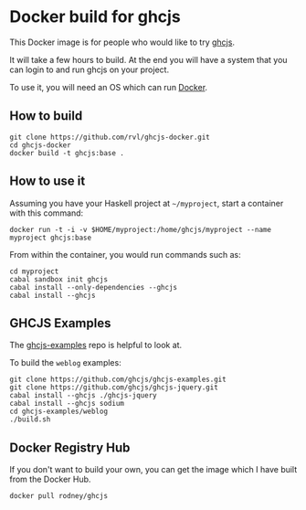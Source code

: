 # Docker build for ghcjs

This Docker image is for people who would like to try
[ghcjs](https://github.com/ghcjs/ghcjs).

It will take a few hours to build. At the end you will have a system
that you can login to and run ghcjs on your project.

To use it, you will need an OS which can run
[Docker](http://docker.io).


## How to build

```
git clone https://github.com/rvl/ghcjs-docker.git
cd ghcjs-docker
docker build -t ghcjs:base .
```


## How to use it

Assuming you have your Haskell project at ``~/myproject``, start a
container with this command:

```
docker run -t -i -v $HOME/myproject:/home/ghcjs/myproject --name myproject ghcjs:base
```

From within the container, you would run commands such as:

```
cd myproject
cabal sandbox init ghcjs
cabal install --only-dependencies --ghcjs
cabal install --ghcjs
```


## GHCJS Examples

The [ghcjs-examples](https://github.com/ghcjs/ghcjs-examples) repo is
helpful to look at.

To build the ``weblog`` examples:

```
git clone https://github.com/ghcjs/ghcjs-examples.git
git clone https://github.com/ghcjs/ghcjs-jquery.git
cabal install --ghcjs ./ghcjs-jquery
cabal install --ghcjs sodium
cd ghcjs-examples/weblog
./build.sh
```


## Docker Registry Hub

If you don't want to build your own, you can get the image which I
have built from the Docker Hub.

```
docker pull rodney/ghcjs
```
